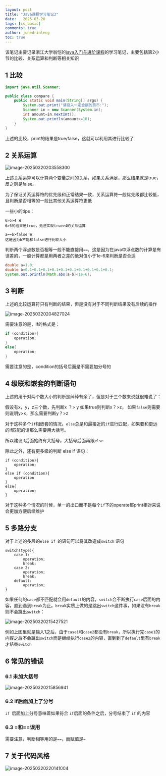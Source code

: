 ```yaml
---
layout: post
title: "Java课程学习笔记3"
date:   2025-03-20
tags: [cs_basic]
comments: true
author: junedrinleng
toc: true
---
```


该笔记主要记录浙江大学翁恺的[java入门与进阶课程](https://www.bilibili.com/video/BV1wL411L7A3?p=3)的学习笔记，主要包括第2小节的比较、关系运算和判断等相关知识
<!-- more -->

## 1 比较

~~~java
import java.util.Scanner;

public class compare {
    public static void main(String[] args) {
        System.out.print("请投入一定金额的货币:");
        Scanner in = new Scanner(System.in);
        int amount=in.nextInt();
        System.out.println(amount>=10);
    }
}
~~~

上述的比较，print的结果是true/false，这就可以利用其进行比较了

## 2 关系运算

![image-20250320203558300](2025-03-19-java_notes_3.assets/image-20250320203558300.png)

上述关系运算可以计算两个变量之间的关系，如果关系满足，那么结果就是true，反之则是false。

为了保证关系运算符的优先级和正常结果一致，关系运算符一般优先级都比较低，且判断是否相等的一般比其他关系运算符更低

一些小的tips：

~~~
6>5>4 ❌
6>5的结果是true，无法实现true>4的关系运算

a==b>false ❌
这是因为b不能和false进行比较大小
~~~

判断两个浮点数是否相等一般不能直接用`==`，这是因为在java中浮点数的计算是有误差的，一般计算都是用两者之差的绝对值小于1e-6来判断是否合适

~~~java
double a=1.0;
double b=0.1+0.1+0.1+0.1+0.1+0.1+0.1+0.1+0.1+0.1;
System.out.println(Math.abs(a-b)<1e-6);
~~~

## 3 判断

上述的比较运算符只有判断的结果，但是没有对于不同判断结果没有后续的操作

![image-20250320204827024](2025-03-19-java_notes_3.assets/image-20250320204827024.png)

需要注意的是，if的格式是：

~~~java
if (condition){
	operation;
}
else{
    operation;
}
~~~

需要注意的是，condition的括号后面是不需要加分号的

## 4 级联和嵌套的判断语句

上述的用于对两个数大小的判断是绰绰有余了，但是对于三个数来说就很难说了：

假设有x，y，z三个数，先判断x ？> y 如果true则判断x？>z， 如果`false`则需要则说明y>x，那么需要判断y？>z

对于这种多个`if`相嵌套的情况，`else`总是和最接近的`if`进行匹配，如果要和更远的if匹配的话那么需要用大括号。

所以建议if后面始终有大括号，大括号后面再跟`else`



除此之外，还有更多级的判断 else if 语句：

~~~
if (condition){
	operation;
}
else if (condition){
	operation
}
else{
    operation;
}
~~~

对于这种多个情况的时候，单一的出口而不是每个`if`下的operate都print相对来说会更加方便后续维护

## 5 多路分支

对于上述的多层的`else if `的语句可以将其改造成`switch` 语句

~~~
switch(type){
	case 1:
        operation;
        break;
	case 2:
        operation;
        break;
    default:
    	operation;
}
~~~

如果任何的`case`都不匹配就会用`default`的内容，`switch`会不断执行`case`后面的内容，直到遇到`break`为止。`break`实质上做的是跳出`switch`这件事，如果没有`break`则不会跳出`switch`：

![image-20250320215427521](2025-03-19-java_notes_3.assets/image-20250320215427521.png)

例如上图里就是输入1之后，由于`case1`和`case2`都没有`break`，所以执行完`case1`的内容之后不会跳出`switch`而是继续执行`case2`的内容，直到到了`default`里有`break`才结束`switch`

## 6 常见的错误

### 6.1 未加大括号

![image-20250320215856941](2025-03-19-java_notes_3.assets/image-20250320215856941.png)

### 6.2 if后面加上了分号

`if `后面加上分号意味着如果符合 `if`后面的条件之后，分号结束了 `if` 的内容

### 6.3 =和==误用

需要注意，判断相等用的是`==`，而赋值是`=`

## 7 关于代码风格

![image-20250320220141004](2025-03-19-java_notes_3.assets/image-20250320220141004.png)
